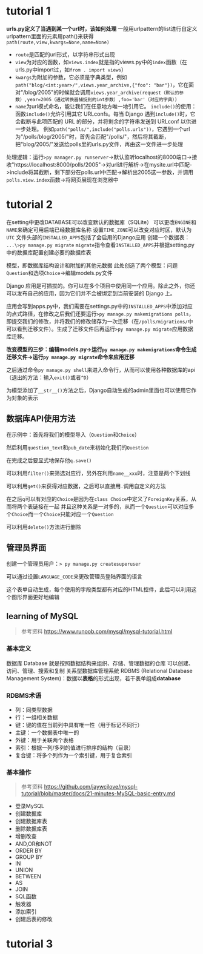 # tutorial 1
**urls.py定义了当遇到某一个url时，该如何处理**
一般用urlpattern的list进行自定义
urlpattern里面的元素用path()来获得
`path(route,view,kwargs=None,name=None)`
- `route`是匹配的url形式，以字符串形式出现
- `view`为对应的函数，如`views.index`就是指的views.py中的`index`函数（在urls.py中import过，如`from . import views`）
- `kwargs`为附加的参数，它必须是字典类型，例如`path("blog/<int:year>/",views.year_archive,{"foo": "bar"})`，它在面对"/blog/2005"的时候就会调用`views.year_archive(request（默认的参数）,year=2005（通过转换器捕捉到的int参数）,foo='bar'（对应的字典）)`
- `name`为url模式命名，能让我们在任意地方唯一地引用它。
`include()`的使用：函数`include()`允许引用其它 URLconfs。每当 Django 遇到`include()`时，它会截断与此项匹配的 URL 的部分，并将剩余的字符串发送到 URLconf 以供进一步处理。
例如`path("polls/",include("polls.urls"))`，它遇到一个url为"/polls/blog/2005/"时，首先会匹配"/polls/"，然后将其截断，把"blog/2005/"发送给polls里的urls.py文件，再由这一文件进一步处理

处理逻辑：运行`>py manager.py runserver`->默认监听localhost的8000端口->接收"https://localhost:8000/polls/2005"->对url进行解析->在mysite.url中匹配->include将其截断，剩下部分在polls.url中匹配->解析出2005这一参数，并调用`polls.view.index`函数->将网页展现在浏览器中

# tutorial 2
在setting中更改DATABASE可以改变默认的数据库（SQLite）
可以更改`ENGINE`和`NAME`来确定可用后端已经数据库名称
设置`TIME_ZONE`可以改变对应时区，默认为`UTC`
文件头部的`INSTALLED_APPS`包括了会启用的Django应用
创建一个数据表：
`...\>py manage.py migrate`
`migrate`指令查看`INSTALLED_APPS`并根据setting.py中的数据库配置创建必要的数据库表

模型，即数据库结构设计和附加的其他元数据
此处创造了两个模型：问题`Question`和选项`Choice`->编辑models.py文件

Django 应用是可插拔的。你可以在多个项目中使用同一个应用。除此之外，你还可以发布自己的应用，因为它们并不会被绑定到当前安装的 Django 上。

应用会写到apps.py中，我们需要在settings.py中的`INSTALLED_APPS`中添加对应的点式路径，在修改之后我们还要运行`>py manage.py makemigrations polls`，即提交我们的修改，并将我们的修改储存为一次迁移（在`/polls/migrations/`中可以看到迁移文件）。生成了迁移文件后再运行`>py manage.py migrate`应用数据库迁移。

**改变模型的三步：编辑models.py->运行`py manage.py makemigrations`命令生成迁移文件->运行`py manage.py migrate`命令来应用迁移**

之后通过命令`py manage.py shell`来进入命令行，从而可以使用各种数据库的api（退出的方法：输入`exit()`或者`^D`）


为模型添加了`__str__()`方法之后，Django自动生成的admin里面也可以使用它作为对象的表示

## 数据库API使用方法
在示例中：首先将我们的模型导入（`Question`和`Choice`）

然后利用`question_text`和`pub_date`来初始化我们的`Question`

在完成之后要显式地保存他`q.save()`

可以利用`filter()`来筛选对应行，另外在利用`name__xxx`时，注意是两个下划线

可以利用`get()`来获得对应数据，之后可以直接用`.`调用自定义的方法

在之后`q`可以有对应的`Choice`是因为在`class Choice`中定义了`ForeignKey`关系，从而将两个表链接在一起
并且这种关系是一对多的，从而一个`Question`可以对应多个`Choice`而一个`Choice`只能对应一个`Question`

可以利用`delete()`方法进行删除

## 管理员界面
创建一个管理员用户：`> py manage.py createsuperuser`

可以通过设置`LANGUAGE_CODE`来更改管理员登陆界面的语言

这个表单自动生成，每个使用的字段类型都有对应的HTML控件，此后可以利用这个图形界面更好地编辑
## learning of MySQL
> 参考资料 https://www.runoob.com/mysql/mysql-tutorial.html
### 基本定义
数据库 Database 就是按照数据结构来组织、存储、管理数据的仓库
可以创建、访问、管理、搜索和复制
关系型数据库管理系统 RDBMS (Relational Database Management System)：数据以**表格**的形式出现，若干表单组成**database**

### RDBMS术语
- 列：同类型数据
- 行：一组相关数据
- 键：键的值在当前列中具有唯一性（用于标记不同行）
- 主键：一个数据表中唯一的
- 外键：用于关联两个表格
- 索引：根据一列/多列的值进行排序的结构（目录）
- 复合键：将多个列作为一个索引键，用于复合索引

### 基本操作
> 参考资料 https://github.com/jaywcjlove/mysql-tutorial/blob/master/docs/21-minutes-MySQL-basic-entry.md
- 登录MySQL
- 创建数据库
- 创建数据库表
- 删除数据库表
- 增删改查
- AND,OR和NOT
- ORDER BY
- GROUP BY
- IN
- UNION
- BETWEEN
- AS
- JOIN
- SQL函数
- 触发器
- 添加索引
- 创建后表的修改

# tutorial 3
